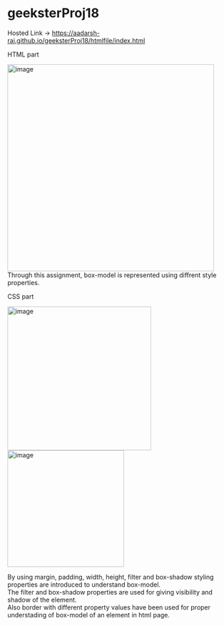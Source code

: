 # geeksterProj18
Hosted Link -> https://aadarsh-raj.github.io/geeksterProj18/htmlfile/index.html


HTML part <br>

<img width="463" alt="image" src="https://github.com/Aadarsh-Raj/geeksterProj18/assets/74525154/4c404671-7a84-403f-bddc-46d65dd74524">
Through this assignment, box-model is represented using diffrent style properties.

CSS part <br>

<img width="322" alt="image" src="https://github.com/Aadarsh-Raj/geeksterProj18/assets/74525154/dd75a755-e4a2-4e0e-9957-e2c8756d8dbb">
<br>

<img width="261" alt="image" src="https://github.com/Aadarsh-Raj/geeksterProj18/assets/74525154/f816028d-8a20-48fc-9518-536494d97eb9">

By using margin, padding, width, height, filter and box-shadow styling properties are introduced to understand box-model. <br>
The filter and box-shadow properties are used for giving visibility and shadow of the element. <br>
Also border with different property values have been used for proper understading of box-model of an element in html page.
